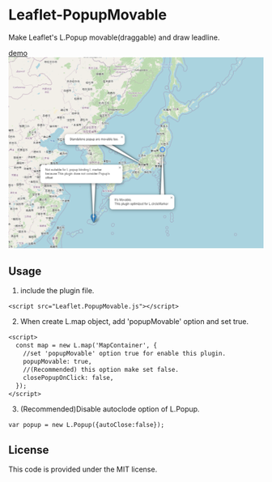 # Leaflet-PopupMovable
Make Leaflet's L.Popup movable(draggable) and draw leadline.

[demo](https://wrwrh.github.io/leaflet-popupmovable/Demo/index.html)
![demo image](./Demo/demo.PNG)

## Usage
1. include the plugin file.
```
<script src="Leaflet.PopupMovable.js"></script>
```
2. When create L.map object, add 'popupMovable' option and set true.
```
<script>
  const map = new L.map('MapContainer', {
    //set 'popupMovable' option true for enable this plugin.
    popupMovable: true,
    //(Recommended) this option make set false.
    closePopupOnClick: false,
  });
</script>
```
3. (Recommended)Disable autoclode option of L.Popup.
```
var popup = new L.Popup({autoClose:false});
```

## License
This code is provided under the MIT license.
